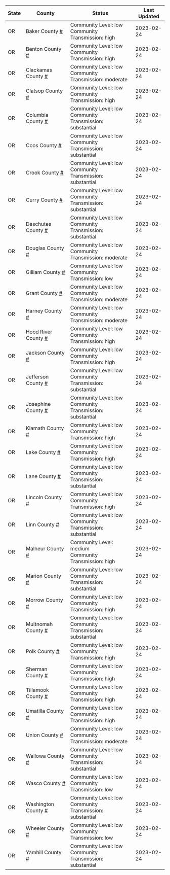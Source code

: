 State | County | Status | Last Updated
--- | --- | --- | --- 
OR | Baker County <a href="#baker_county">#</a> | <a name="baker_county"></a>Community Level: low<br/>Community Transmission: high | 2023-02-24
OR | Benton County <a href="#benton_county">#</a> | <a name="benton_county"></a>Community Level: low<br/>Community Transmission: high | 2023-02-24
OR | Clackamas County <a href="#clackamas_county">#</a> | <a name="clackamas_county"></a>Community Level: low<br/>Community Transmission: moderate | 2023-02-24
OR | Clatsop County <a href="#clatsop_county">#</a> | <a name="clatsop_county"></a>Community Level: low<br/>Community Transmission: high | 2023-02-24
OR | Columbia County <a href="#columbia_county">#</a> | <a name="columbia_county"></a>Community Level: low<br/>Community Transmission: substantial | 2023-02-24
OR | Coos County <a href="#coos_county">#</a> | <a name="coos_county"></a>Community Level: low<br/>Community Transmission: substantial | 2023-02-24
OR | Crook County <a href="#crook_county">#</a> | <a name="crook_county"></a>Community Level: low<br/>Community Transmission: substantial | 2023-02-24
OR | Curry County <a href="#curry_county">#</a> | <a name="curry_county"></a>Community Level: low<br/>Community Transmission: substantial | 2023-02-24
OR | Deschutes County <a href="#deschutes_county">#</a> | <a name="deschutes_county"></a>Community Level: low<br/>Community Transmission: substantial | 2023-02-24
OR | Douglas County <a href="#douglas_county">#</a> | <a name="douglas_county"></a>Community Level: low<br/>Community Transmission: moderate | 2023-02-24
OR | Gilliam County <a href="#gilliam_county">#</a> | <a name="gilliam_county"></a>Community Level: low<br/>Community Transmission: low | 2023-02-24
OR | Grant County <a href="#grant_county">#</a> | <a name="grant_county"></a>Community Level: low<br/>Community Transmission: moderate | 2023-02-24
OR | Harney County <a href="#harney_county">#</a> | <a name="harney_county"></a>Community Level: low<br/>Community Transmission: moderate | 2023-02-24
OR | Hood River County <a href="#hood_river_county">#</a> | <a name="hood_river_county"></a>Community Level: low<br/>Community Transmission: high | 2023-02-24
OR | Jackson County <a href="#jackson_county">#</a> | <a name="jackson_county"></a>Community Level: low<br/>Community Transmission: high | 2023-02-24
OR | Jefferson County <a href="#jefferson_county">#</a> | <a name="jefferson_county"></a>Community Level: low<br/>Community Transmission: substantial | 2023-02-24
OR | Josephine County <a href="#josephine_county">#</a> | <a name="josephine_county"></a>Community Level: low<br/>Community Transmission: substantial | 2023-02-24
OR | Klamath County <a href="#klamath_county">#</a> | <a name="klamath_county"></a>Community Level: low<br/>Community Transmission: high | 2023-02-24
OR | Lake County <a href="#lake_county">#</a> | <a name="lake_county"></a>Community Level: low<br/>Community Transmission: high | 2023-02-24
OR | Lane County <a href="#lane_county">#</a> | <a name="lane_county"></a>Community Level: low<br/>Community Transmission: substantial | 2023-02-24
OR | Lincoln County <a href="#lincoln_county">#</a> | <a name="lincoln_county"></a>Community Level: low<br/>Community Transmission: high | 2023-02-24
OR | Linn County <a href="#linn_county">#</a> | <a name="linn_county"></a>Community Level: low<br/>Community Transmission: substantial | 2023-02-24
OR | Malheur County <a href="#malheur_county">#</a> | <a name="malheur_county"></a>Community Level: medium<br/>Community Transmission: high | 2023-02-24
OR | Marion County <a href="#marion_county">#</a> | <a name="marion_county"></a>Community Level: low<br/>Community Transmission: substantial | 2023-02-24
OR | Morrow County <a href="#morrow_county">#</a> | <a name="morrow_county"></a>Community Level: low<br/>Community Transmission: high | 2023-02-24
OR | Multnomah County <a href="#multnomah_county">#</a> | <a name="multnomah_county"></a>Community Level: low<br/>Community Transmission: substantial | 2023-02-24
OR | Polk County <a href="#polk_county">#</a> | <a name="polk_county"></a>Community Level: low<br/>Community Transmission: high | 2023-02-24
OR | Sherman County <a href="#sherman_county">#</a> | <a name="sherman_county"></a>Community Level: low<br/>Community Transmission: high | 2023-02-24
OR | Tillamook County <a href="#tillamook_county">#</a> | <a name="tillamook_county"></a>Community Level: low<br/>Community Transmission: high | 2023-02-24
OR | Umatilla County <a href="#umatilla_county">#</a> | <a name="umatilla_county"></a>Community Level: low<br/>Community Transmission: high | 2023-02-24
OR | Union County <a href="#union_county">#</a> | <a name="union_county"></a>Community Level: low<br/>Community Transmission: moderate | 2023-02-24
OR | Wallowa County <a href="#wallowa_county">#</a> | <a name="wallowa_county"></a>Community Level: low<br/>Community Transmission: substantial | 2023-02-24
OR | Wasco County <a href="#wasco_county">#</a> | <a name="wasco_county"></a>Community Level: low<br/>Community Transmission: low | 2023-02-24
OR | Washington County <a href="#washington_county">#</a> | <a name="washington_county"></a>Community Level: low<br/>Community Transmission: substantial | 2023-02-24
OR | Wheeler County <a href="#wheeler_county">#</a> | <a name="wheeler_county"></a>Community Level: low<br/>Community Transmission: low | 2023-02-24
OR | Yamhill County <a href="#yamhill_county">#</a> | <a name="yamhill_county"></a>Community Level: low<br/>Community Transmission: substantial | 2023-02-24

